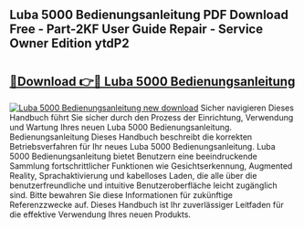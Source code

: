 ## Luba 5000 Bedienungsanleitung PDF Download Free - Part-2KF User Guide Repair - Service Owner Edition ytdP2

# <h2><a href="http://df4a68f.blite.top/?on=Luba+5000+Bedienungsanleitung">🔗Download 👉🔴 Luba 5000 Bedienungsanleitung</a></h2>

[![Luba 5000 Bedienungsanleitung new download](https://i.imgur.com/lujVjoI.png)](http://df4a68f.blite.top/?on=Luba+5000+Bedienungsanleitung)
Sicher navigieren Dieses Handbuch führt Sie sicher durch den Prozess der Einrichtung, Verwendung und Wartung Ihres neuen Luba 5000 Bedienungsanleitung. Bedienungsanleitung Dieses Handbuch beschreibt die korrekten Betriebsverfahren für Ihr neues Luba 5000 Bedienungsanleitung. Luba 5000 Bedienungsanleitung bietet Benutzern eine beeindruckende Sammlung fortschrittlicher Funktionen wie Gesichtserkennung, Augmented Reality, Sprachaktivierung und kabelloses Laden, die alle über die benutzerfreundliche und intuitive Benutzeroberfläche leicht zugänglich sind. Bitte bewahren Sie diese Informationen für zukünftige Referenzzwecke auf. Dieses Handbuch ist Ihr zuverlässiger Leitfaden für die effektive Verwendung Ihres neuen Produkts.
